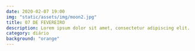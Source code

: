 ```yaml
---
date: 2020-02-07 19:00
img: "static/assets/img/moon2.jpg"
title: 07 DE FEVEREIRO
description: Lorem ipsum dolor sit amet, consectetur adipiscing elit. 
category: diário
background: "orange"
---
```


